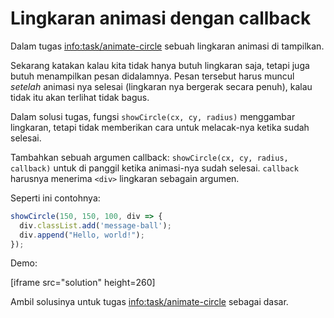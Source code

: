 
# Lingkaran animasi dengan callback

Dalam tugas <info:task/animate-circle> sebuah lingkaran animasi di tampilkan.

Sekarang katakan kalau kita tidak hanya butuh lingkaran saja, tetapi juga butuh menampilkan pesan didalamnya. Pesan tersebut harus muncul *setelah* animasi nya selesai (lingkaran nya bergerak secara penuh), kalau tidak itu akan terlihat tidak bagus.

Dalam solusi tugas, fungsi `showCircle(cx, cy, radius)` menggambar lingkaran, tetapi tidak memberikan cara untuk melacak-nya ketika sudah selesai.

Tambahkan sebuah argumen callback: `showCircle(cx, cy, radius, callback)` untuk di panggil ketika animasi-nya sudah selesai. `callback` harusnya menerima `<div>` lingkaran sebagain argumen.

Seperti ini contohnya:

```js
showCircle(150, 150, 100, div => {
  div.classList.add('message-ball');
  div.append("Hello, world!");
});
```

Demo:

[iframe src="solution" height=260]

Ambil solusinya untuk tugas <info:task/animate-circle> sebagai dasar.
